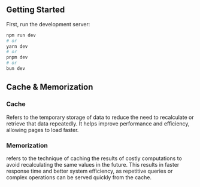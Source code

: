 ## Getting Started

First, run the development server:

```bash
npm run dev
# or
yarn dev
# or
pnpm dev
# or
bun dev
```

## Cache & Memorization

### Cache

Refers to the temporary storage of data to reduce the need to recalculate or retrieve that data repeatedly. It helps improve performance and efficiency, allowing pages to load faster.

### Memorization

refers to the technique of caching the results of costly computations to avoid recalculating the same values ​​in the future. This results in faster response time and better system efficiency, as repetitive queries or complex operations can be served quickly from the cache.
